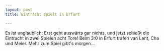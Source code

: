 ```yaml
---
layout: post
title: Eintracht spielt in Erfurt

---
```


Es ist unglaublich: Erst geht auswärts gar nichts, und jetzt schießt die Eintracht in zwei Spielen acht Tore! Beim 3:0 in Erfurt trafen van Lent, Cha und Meier. Mehr zum Spiel gibt's morgen...


